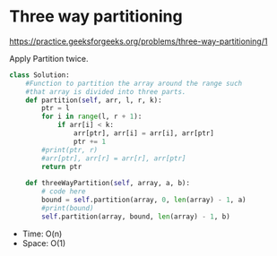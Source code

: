 # Three way partitioning

https://practice.geeksforgeeks.org/problems/three-way-partitioning/1

Apply Partition twice.
```python
class Solution:
    #Function to partition the array around the range such 
    #that array is divided into three parts.
    def partition(self, arr, l, r, k):
        ptr = l
        for i in range(l, r + 1):
            if arr[i] < k:
                arr[ptr], arr[i] = arr[i], arr[ptr]
                ptr += 1
        #print(ptr, r)
        #arr[ptr], arr[r] = arr[r], arr[ptr]
        return ptr
            
	def threeWayPartition(self, array, a, b):
	    # code here 
        bound = self.partition(array, 0, len(array) - 1, a)
        #print(bound)
        self.partition(array, bound, len(array) - 1, b)
```

* Time: O(n)
* Space: O(1)
